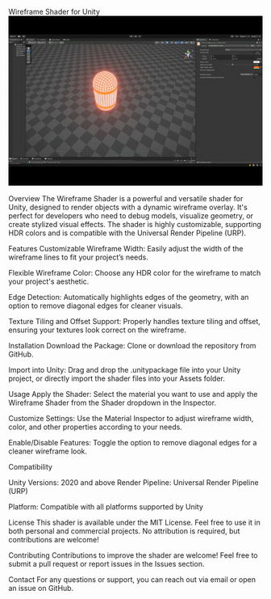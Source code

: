 Wireframe Shader for Unity
![Wireframe Shader Preview](Assets/Wire_Frame.gif)

Overview
The Wireframe Shader is a powerful and versatile shader for Unity, designed to render objects with a dynamic wireframe overlay. It's perfect for developers who need to debug models, visualize geometry, or create stylized visual effects. The shader is highly customizable, supporting HDR colors and is compatible with the Universal Render Pipeline (URP).


Features
Customizable Wireframe Width: Easily adjust the width of the wireframe lines to fit your project’s needs.

Flexible Wireframe Color: Choose any HDR color for the wireframe to match your project's aesthetic.

Edge Detection: Automatically highlights edges of the geometry, with an option to remove diagonal edges for cleaner visuals.

Texture Tiling and Offset Support: Properly handles texture tiling and offset, ensuring your textures look correct on the wireframe.


Installation
Download the Package: Clone or download the repository from GitHub.

Import into Unity: Drag and drop the .unitypackage file into your Unity project, or directly import the shader files into your Assets folder.

Usage
Apply the Shader: Select the material you want to use and apply the Wireframe Shader from the Shader dropdown in the Inspector.

Customize Settings: Use the Material Inspector to adjust wireframe width, color, and other properties according to your needs.

Enable/Disable Features: Toggle the option to remove diagonal edges for a cleaner wireframe look.

Compatibility


Unity Versions: 2020 and above
Render Pipeline: Universal Render Pipeline (URP)

Platform: Compatible with all platforms supported by Unity

License
This shader is available under the MIT License. Feel free to use it in both personal and commercial projects. No attribution is required, but contributions are welcome!

Contributing
Contributions to improve the shader are welcome! Feel free to submit a pull request or report issues in the Issues section.

Contact
For any questions or support, you can reach out via email or open an issue on GitHub.
